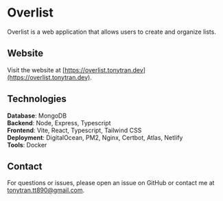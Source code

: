 # Overlist

Overlist is a web application that allows users to create and organize lists.

## Website

Visit the website at [https://overlist.tonytran.dev](https://overlist.tonytran.dev).

## Technologies

**Database**: MongoDB  
**Backend**: Node, Express, Typescript  
**Frontend**: Vite, React, Typescript, Tailwind CSS  
**Deployment**: DigitalOcean, PM2, Nginx, Certbot, Atlas, Netlify  
**Tools**: Docker

## Contact

For questions or issues, please open an issue on GitHub or contact me at [tonytran.tt890@gmail.com](mailto:tonytran.tt890@gmail.com).
